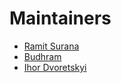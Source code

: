 # Maintainers

* [Ramit Surana](https://twitter.com/ramitsurana)
* [Budhram](https://twitter.com/budhrg)
* [Ihor Dvoretskyi](https://github.com/idvoretskyi)
